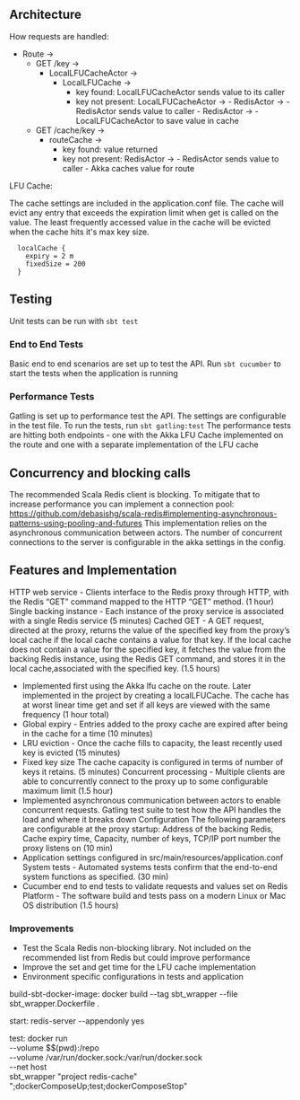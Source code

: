 
## Architecture

How requests are handled:
 - Route ->
    - GET /key ->
        - LocalLFUCacheActor ->
            - LocalLFUCache ->
               - key found: LocalLFUCacheActor sends value to its caller
               - key not present:
                    LocalLFUCacheActor ->
                        - RedisActor  ->
                            - RedisActor sends value to caller
                            - RedisActor ->
                                - LocalLFUCacheActor to save value in cache
    - GET /cache/key ->
        - routeCache ->
            - key found: value returned
            - key not present:
                    RedisActor ->
                        - RedisActor sends value to caller
                        - Akka caches value for route

LFU Cache:

The cache settings are included in the application.conf file. The cache will evict any entry that exceeds the expiration limit when get is called on the value.
The least frequently accessed value in the cache will be evicted when the cache hits it's max key size.

```
  localCache {
    expiry = 2 m
    fixedSize = 200
  }
```


## Testing

Unit tests can be run with `sbt test`

### End to End Tests

Basic end to end scenarios are set up to test the API. Run `sbt cucumber` to start the tests when the application is running

### Performance Tests
Gatling is set up to performance test the API. The settings are configurable in the test file. To run the tests, run `sbt gatling:test`
The performance tests are hitting both endpoints - one with the Akka LFU Cache implemented on the route and one with a separate implementation of the LFU cache

## Concurrency and blocking calls

The recommended Scala Redis client is  blocking. To mitigate that to increase performance you can implement a connection pool: https://github.com/debasishg/scala-redis#implementing-asynchronous-patterns-using-pooling-and-futures
This implementation relies on the asynchronous communication between actors. The number of concurrent connections to the server is configurable in the akka settings in the config.

## Features and Implementation

HTTP web service - Clients interface to the Redis proxy through HTTP, with the Redis “GET” command mapped to the HTTP “GET” method. (1 hour)
Single backing instance - Each instance of the proxy service is associated with a single Redis service (5 minutes)
Cached GET - A GET request, directed at the proxy, returns the value of the specified key from the proxy’s local cache if the local cache contains a value for that key. If the local cache
does not contain a value for the specified key, it fetches the value from the backing Redis instance, using the Redis GET command, and stores it in the local cache,associated with the specified key. (1.5 hours)
 - Implemented first using the Akka lfu cache on the route. Later implemented in the project by creating a localLFUCache. The cache has at worst linear time get and set if all keys are viewed with the same frequency (1 hour total)
 - Global expiry - Entries added to the proxy cache are expired after being in the cache for a time (10 minutes)
 - LRU eviction -  Once the cache fills to capacity, the least recently used key is evicted (15 minutes)
 - Fixed key size The cache capacity is configured in terms of number of keys it retains. (5 minutes)
Concurrent processing - Multiple clients are able to concurrently connect to the proxy up to some configurable maximum limit (1.5 hour)
 - Implemented asynchronous communication between actors to enable concurrent requests. Gatling test suite to test how the API handles the load and where it breaks down
Configuration The following parameters are configurable at the proxy startup: Address of the backing Redis, Cache expiry time, Capacity, number of keys, TCP/IP port number the proxy listens on (10 min)
 - Application settings configured in src/main/resources/application.conf
System tests - Automated systems tests confirm that the end-to-end system functions as specified. (30 min)
 - Cucumber end to end tests to validate requests and values set on Redis
Platform - The software build and tests pass on a modern Linux or Mac OS distribution (1.5 hours)


### Improvements
- Test the Scala Redis non-blocking library. Not included on the recommended list from Redis but could improve performance
- Improve the set and get time for the LFU cache implementation
- Environment specific configurations in tests and application

build-sbt-docker-image:
	docker build --tag sbt_wrapper --file sbt_wrapper.Dockerfile .

start: redis-server --appendonly yes

test:
    docker run \
	    --volume $$(pwd):/repo \
	    --volume /var/run/docker.sock:/var/run/docker.sock \
	    --net host \
	    sbt_wrapper "project redis-cache" ";dockerComposeUp;test;dockerComposeStop"